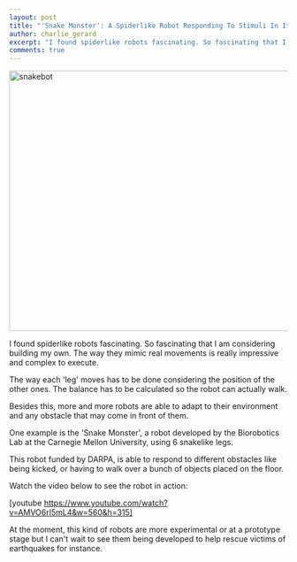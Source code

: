 ```yaml
---
layout: post
title: "'Snake Monster': A Spiderlike Robot Responding To Stimuli In Its Environment"
author: charlie_gerard
excerpt: "I found spiderlike robots fascinating. So fascinating that I am considering building my own..."
comments: true
---
```


<a href="https://charliegerard.files.wordpress.com/2014/12/snakebot.jpg"><img class="aligncenter size-large wp-image-47" src="https://charliegerard.files.wordpress.com/2014/12/snakebot.jpg?w=660" alt="snakebot" width="660" height="471" /></a>

I found spiderlike robots fascinating. So fascinating that I am considering building my own. The way they mimic real movements is really impressive and complex to execute.

The way each 'leg' moves has to be done considering the position of the other ones. The balance has to be calculated so the robot can actually walk.

Besides this, more and more robots are able to adapt to their environment and any obstacle that may come in front of them.

One example is the 'Snake Monster', a robot developed by the Biorobotics Lab at the Carnegie Mellon University, using 6 snakelike legs.

This robot funded by DARPA, is able to respond to different obstacles like being kicked, or having to walk over a bunch of objects placed on the floor.

Watch the video below to see the robot in action:

[youtube https://www.youtube.com/watch?v=AMVO6rI5mL4&w=560&h=315]

At the moment, this kind of robots are more experimental or at a prototype stage but I can't wait to see them being developed to help rescue victims of earthquakes for instance.